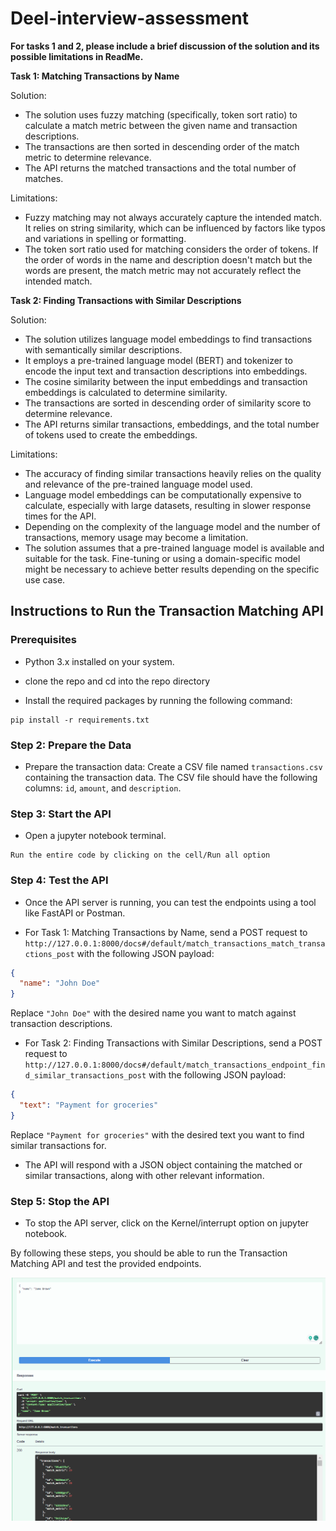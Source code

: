 # Deel-interview-assessment


**For tasks 1 and 2, please include a brief discussion of the solution and its possible limitations  in ReadMe.**

**Task 1: Matching Transactions by Name**

Solution:
- The solution uses fuzzy matching (specifically, token sort ratio) to calculate a match metric between the given name and transaction descriptions.
- The transactions are then sorted in descending order of the match metric to determine relevance.
- The API returns the matched transactions and the total number of matches.

Limitations:
- Fuzzy matching may not always accurately capture the intended match. It relies on string similarity, which can be influenced by factors like typos and variations in spelling or formatting.
- The token sort ratio used for matching considers the order of tokens. If the order of words in the name and description doesn't match but the words are present, the match metric may not accurately reflect the intended match.

**Task 2: Finding Transactions with Similar Descriptions**

Solution:
- The solution utilizes language model embeddings to find transactions with semantically similar descriptions.
- It employs a pre-trained language model (BERT) and tokenizer to encode the input text and transaction descriptions into embeddings.
- The cosine similarity between the input embeddings and transaction embeddings is calculated to determine similarity.
- The transactions are sorted in descending order of similarity score to determine relevance.
- The API returns similar transactions, embeddings, and the total number of tokens used to create the embeddings.

Limitations:
- The accuracy of finding similar transactions heavily relies on the quality and relevance of the pre-trained language model used.
- Language model embeddings can be computationally expensive to calculate, especially with large datasets, resulting in slower response times for the API.
- Depending on the complexity of the language model and the number of transactions, memory usage may become a limitation.
- The solution assumes that a pre-trained language model is available and suitable for the task. Fine-tuning or using a domain-specific model might be necessary to achieve better results depending on the specific use case.



## Instructions to Run the Transaction Matching API

### Prerequisites

- Python 3.x installed on your system.

- clone the repo and cd into the repo directory
- Install the required packages by running the following command:
```
pip install -r requirements.txt
```

### Step 2: Prepare the Data

- Prepare the transaction data: Create a CSV file named `transactions.csv` containing the transaction data. The CSV file should have the following columns: `id`, `amount`, and `description`.
  
### Step 3: Start the API

- Open a jupyter notebook terminal.

```
Run the entire code by clicking on the cell/Run all option
```

### Step 4: Test the API

- Once the API server is running, you can test the endpoints using a tool like FastAPI or Postman.

- For Task 1: Matching Transactions by Name, send a POST request to `http://127.0.0.1:8000/docs#/default/match_transactions_match_transactions_post` with the following JSON payload:
```json
{
  "name": "John Doe"
}
```
Replace `"John Doe"` with the desired name you want to match against transaction descriptions.

- For Task 2: Finding Transactions with Similar Descriptions, send a POST request to `http://127.0.0.1:8000/docs#/default/match_transactions_endpoint_find_similar_transactions_post` with the following JSON payload:
```json
{
  "text": "Payment for groceries"
}
```

Replace `"Payment for groceries"` with the desired text you want to find similar transactions for.

- The API will respond with a JSON object containing the matched or similar transactions, along with other relevant information.

### Step 5: Stop the API

- To stop the API server, click on the Kernel/interrupt option on jupyter notebook.

By following these steps, you should be able to run the Transaction Matching API and test the provided endpoints. 

<p align="center"> 
  <kbd>
    <a href="https://github.com/okoliechykwuka/Deel-interview-assessment/blob/main/" target="_blank"><img src="image.png">
  </a>
  </kbd>
</p>
